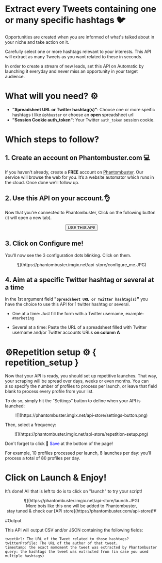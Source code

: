 # Extract every Tweets containing one or many specific hashtags 🐦

Opportunities are created when you are informed of what's talked about in your niche and take action on it.

Carefully select one or more hashtags relevant to your interests. This API will extract as many Tweets as you want related to these in seconds.

In order to create a stream of new leads, set this API on Automatic by launching it everyday and never miss an opportunity in your target audience.

# What will you need? ⚙️ 
- **"Spreadsheet URL or Twitter hashtag(s)"**: Choose one or more speific hashtags t like `@phbuster` or choose an **open** spreadsheet url
- **"Session Cookie auth_token"**: Your Twitter `auth_token` session cookie.

# Which steps to follow?
## 1. Create an account on Phantombuster.com 💻
If you haven't already, create a **FREE** account on [Phantombuster](https://phantombuster.com/register). Our service will browse the web for you. It’s a website automator which runs in the cloud. Once done we'll follow up.


## 2. Use this API on your account.👌
Now that you're connected to Phantombuster, Click on the following button (it will open a new tab).

<center><button type="button" class="btn btn-warning callToAction" onclick="useThisApi()">USE THIS API!</button></center>

## 3. Click on Configure me!
You'll now see the 3 configuration dots blinking. Click on them.

<center>![](https://phantombuster.imgix.net/api-store/configure_me.JPG)</center>

## 4. Aim at a specific Twitter hashtag or several at a time
In the 1st argument field **"`Spreadsheet URL or Twitter hashtag(s)`"** you have the choice to use this API for 1 twitter hashtag or several.
* One at a time: Just fill the form with a Twitter username, example: `#marketing`

* Several at a time: Paste the URL of a spreadsheet filled with Twitter username and/or Twitter accounts URLs **on column A**


# ⚙️️Repetition setup ⚙️ { repetition_setup }

Now that your API is ready, you should set up repetitive launches. That way, your scraping will be spread over days, weeks or even months. You can also specify the number of profiles to process per launch, or leave that field blank to process every profile from your list.


To do so, simply hit the “Settings” button to define when your API is launched:

<center>![](https://phantombuster.imgix.net/api-store/settings-button.png)</center>

Then, select a frequency:

<center>![](https://phantombuster.imgix.net/api-store/repetition-setup.png)</center>

Don't forget to click 💾 <span style="color:blue">Save</span> at the bottom of the page!

For example, 10 profiles processed per launch, 8 launches per day: you'll process a total of 80 profiles per day.

# Click on Launch & Enjoy!
It’s done! All that is left to do is to click on "launch" to try your script!
<center>![](https://phantombuster.imgix.net/api-store/launch.JPG)</center>

<center>More bots like this one will be added to Phantombuster,</center>
<center>stay tuned & check our [API store](https://phantombuster.com/api-store)!💗</center>

#Output

This API will output CSV and/or JSON containing the following fields:

    tweetUrl: The URL of the Tweet related to those hashtags?
    twitterProfile: The URL of the author of that tweet.
    timestamp: the exact momoment the tweet was extracted by Phantombuster
    query: the hashtags the tweet was extracted from (in case you used multiple hashtags)